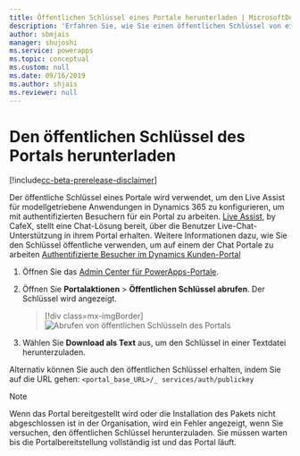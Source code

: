 ```yaml
---
title: Öffentlichen Schlüssel eines Portale herunterladen | MicrosoftDocs
description: 'Erfahren Sie, wie Sie einen öffentlichen Schlüssel von einem Portal herunterladen.'
author: sbmjais
manager: shujoshi
ms.service: powerapps
ms.topic: conceptual
ms.custom: null
ms.date: 09/16/2019
ms.author: shjais
ms.reviewer: null
---
```


# <a name="download-public-key-of-portal"></a>Den öffentlichen Schlüssel des Portals herunterladen

[!include[cc-beta-prerelease-disclaimer](../../../includes/cc-beta-prerelease-disclaimer.md)]

Der öffentliche Schlüssel eines Portale wird verwendet, um den Live Assist für modellgetriebene Anwendungen in Dynamics 365 zu konfigurieren, um mit authentifizierten Besuchern für ein Portal zu arbeiten. [Live Assist](https://www.cafex.com/en/products/live-assist-dynamics-365/), by CafeX, stellt eine Chat-Lösung bereit, über die Benutzer Live-Chat-Unterstützung in ihrem Portal erhalten. Weitere Informationen dazu, wie Sie den Schlüssel öffentliche verwenden, um auf einem der Chat Portale zu arbeiten [Authentifizierte Besucher im Dynamics Kunden-Portal](https://www.liveassistfor365.com/en/support/authenticated-visitors-in-the-dynamics-customer-portal/)

1. Öffnen Sie das [Admin Center für PowerApps-Portale](admin-overview.md).

2.  Öffnen Sie **Portalaktionen** > **Öffentlichen Schlüssel abrufen**. Der Schlüssel wird angezeigt.

    > [!div class=mx-imgBorder]
    > ![Abrufen von öffentlichen Schlüsseln des Portals](../media/get-public-key.png "Abrufen von öffentlichen Schlüsseln des Portals")

3.  Wählen Sie **Download als Text** aus, um den Schlüssel in einer Textdatei herunterzuladen.

Alternativ können Sie auch den öffentlichen Schlüssel erhalten, indem Sie auf die URL gehen: `<portal_base_URL>/_ services/auth/publickey` 

> [!NOTE]
> Wenn das Portal bereitgestellt wird oder die Installation des Pakets nicht abgeschlossen ist in der Organisation, wird ein Fehler angezeigt, wenn Sie versuchen, den öffentlichen Schlüssel herunterzuladen. Sie müssen warten bis die Portalbereitstellung vollständig ist und das Portal läuft.
